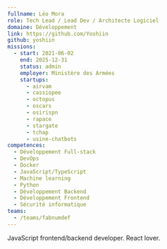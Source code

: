 ```yaml
---
fullname: Léo Mora
role: Tech Lead / Lead Dev / Architecte Logiciel
domaine: Développement
link: https://github.com/Yoshiin
github: yoshiin
missions:
  - start: 2021-06-02
    end: 2025-12-31
    status: admin
    employer: Ministère des Armées
    startups:
      - airvam
      - cassiopee
      - octopus
      - oscars
      - osirispn
      - rapace
      - stargate
      - tchap
      - usine-chatbots
competences:
  - Développement Full-stack
  - DevOps
  - Docker
  - JavaScript/TypeScript
  - Machine learning
  - Python
  - Développement Backend
  - Développement Frontend
  - Sécurité informatique
teams:
  - /teams/fabnumdef
---
```

JavaScript frontend/backend developer. React lover.